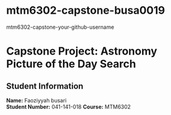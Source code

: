 # mtm6302-capstone-busa0019
mtm6302-capstone-your-github-username
# Capstone Project: Astronomy Picture of the Day Search

## Student Information
**Name:** Faoziyyah busari  
**Student Number:** 041-141-018 
**Course:** MTM6302  